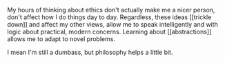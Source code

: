 My hours of thinking about ethics don't actually make me a nicer person, don't affect how I do things day to day. Regardless, these ideas [[trickle down]] and affect my other views, allow me to speak intelligently and with logic about practical, modern concerns. Learning about [[abstractions]] allows me to adapt to novel problems.

I mean I'm still a dumbass, but philosophy helps a little bit.
